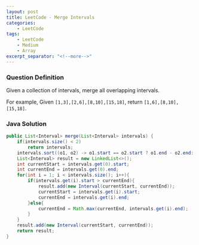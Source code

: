 ```yaml
---
layout: post
title: LeetCode - Merge Intervals
categories:
    - LeetCode
tags:
    - LeetCode
    - Medium
    - Array
excerpt_separator: "<!--more-->"
---
```


### Question Definition

Given a collection of intervals, merge all overlapping intervals.
<!--more-->

For example,
Given `[1,3],[2,6],[8,10],[15,18]`,
return `[1,6],[8,10],[15,18]`.

### Java Solution
```java
public List<Interval> merge(List<Interval> intervals) {
    if(intervals.size() < 2)
        return intervals;
    intervals.sort((o1, o2) -> o1.start == o2.start ? o1.end - o2.end: o1.start - o2.start);
    List<Interval> result = new LinkedList<>();
    int currentStart = intervals.get(0).start;
    int currentEnd = intervals.get(0).end;
    for(int i = 1; i < intervals.size(); i++){
        if(intervals.get(i).start > currentEnd){
            result.add(new Interval(currentStart, currentEnd));
            currentStart = intervals.get(i).start;
            currentEnd = intervals.get(i).end;
        }else{
            currentEnd = Math.max(currentEnd, intervals.get(i).end);
        }
    }
    result.add(new Interval(currentStart, currentEnd));
    return result;
}
```
